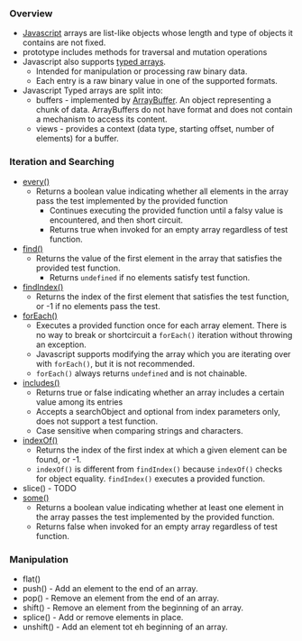### Overview
- [Javascript](https://developer.mozilla.org/en-US/docs/Web/JavaScript/Reference/Global_Objects/Array) arrays are list-like objects whose length and type of objects it contains are not fixed.
- prototype includes methods for traversal and mutation operations
- Javascript also supports [typed arrays](https://developer.mozilla.org/en-US/docs/Web/JavaScript/Typed_arrays).
    - Intended for manipulation or processing raw binary data.
    - Each entry is a raw binary value in one of the supported formats.
- Javascript Typed arrays are split into:
    - buffers - implemented by [ArrayBuffer](https://developer.mozilla.org/en-US/docs/Web/JavaScript/Reference/Global_Objects/ArrayBuffer). An object representing a chunk of data. ArrayBuffers do not have format and does not contain a mechanism to access its content.
    - views - provides a context (data type, starting offset, number of elements) for a buffer.

### Iteration and Searching
- [every()](https://developer.mozilla.org/en-US/docs/Web/JavaScript/Reference/Global_Objects/Array/every)
    - Returns a boolean value indicating whether all elements in the array pass the test implemented by the provided function
        - Continues executing the provided function until a falsy value is encountered, and then short circuit.
        - Returns true when invoked for an empty array regardless of test function.
- [find()](https://developer.mozilla.org/en-US/docs/Web/JavaScript/Reference/Global_Objects/Array/find)
    - Returns the value of the first element in the array that satisfies the provided test function.
        - Returns `undefined` if no elements satisfy test function.
- [findIndex()](https://developer.mozilla.org/en-US/docs/Web/JavaScript/Reference/Global_Objects/Array/findIndex)
    - Returns the index of the first element that satisfies the test function, or -1 if no elements pass the test.
- [forEach()](https://developer.mozilla.org/en-US/docs/Web/JavaScript/Reference/Global_Objects/Array/forEach)
    - Executes a provided function once for each array element. There is no way to break or shortcircuit a `forEach()` iteration without throwing an exception.
    - Javascript supports modifying the array which you are iterating over with `forEach()`, but it is not recommended.
    - `forEach()` always returns `undefined` and is not chainable.
- [includes()](https://developer.mozilla.org/en-US/docs/Web/JavaScript/Reference/Global_Objects/Array/includes)
    - Returns true or false indicating whether an array includes a certain value among its entries
    - Accepts a searchObject and optional from index parameters only, does not support a test function.
    - Case sensitive when comparing strings and characters.
- [indexOf()](https://developer.mozilla.org/en-US/docs/Web/JavaScript/Reference/Global_Objects/Array/indexOf)
    - Returns the index of the first index at which a given element can be found, or -1.
    - `indexOf()` is different from `findIndex()` because `indexOf()` checks for object equality. `findIndex()` executes a provided function.
- slice() - TODO
- [some()](https://developer.mozilla.org/en-US/docs/Web/JavaScript/Reference/Global_Objects/Array/some)
    - Returns a boolean value indicating whether at least one element in the array passes the test implemented by the provided function.
    - Returns false when invoked for an empty array regardless of test function.

### Manipulation

- flat()
- push() - Add an element to the end of an array.
- pop() - Remove an element from the end of an array.
- shift() - Remove an element from the beginning of an array.
- splice() - Add or remove elements in place.
- unshift() - Add an element tot eh beginning of an array.
